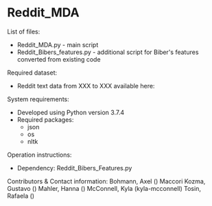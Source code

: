 # Reddit_MDA

List of files:
- Reddit_MDA.py - main script
- Reddit_Bibers_features.py - additional script for Biber's features converted from existing code

Required dataset:
- Reddit text data from XXX to XXX available here:

System requirements: 
- Developed using Python version 3.7.4
- Required packages:
  - json
  - os
  - nltk

Operation instructions:
- Dependency: Reddit_Bibers_Features.py

Contributors & Contact information:
Bohmann, Axel ()
Maccori Kozma, Gustavo ()
Mahler, Hanna ()
McConnell, Kyla (kyla-mcconnell)
Tosin, Rafaela ()

